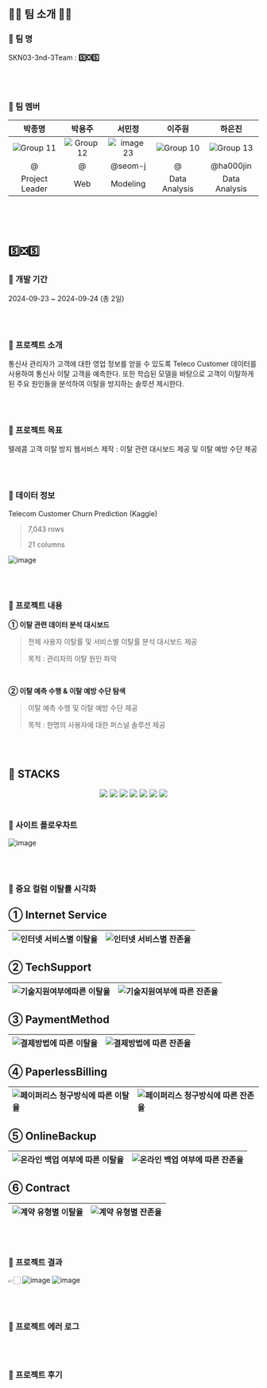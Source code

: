 ## 👋🏻 팀 소개 👋🏻
### 📌 팀 명
SKN03-3nd-3Team : **5️⃣❎5️⃣**

<br/><br/>

### 📌 팀 멤버
| 박종명 | 박용주 | 서민정 | 이주원 | 하은진 |
|:--:|:--:|:--:|:--:|:--:|
|![Group 11](https://github.com/user-attachments/assets/17bf149f-471e-4c95-80a1-66effa211bf9)|![Group 12](https://github.com/user-attachments/assets/e7217b02-c9f8-4bc9-ae2d-0a31c5f75349)|![image 23](https://github.com/user-attachments/assets/7dea616b-7a83-4cba-b6ef-f29fd597a440)|![Group 10](https://github.com/user-attachments/assets/e0e30c18-d852-4e13-9122-938d8a2a9292)|![Group 13](https://github.com/user-attachments/assets/04e43b07-22c3-4f08-9d7b-79a0c8bef36d)|
| @ | @ | @seom-j | @ | @ha000jin |
| Project Leader | Web | Modeling | Data Analysis | Data Analysis |


<br/><br/><br/>


## 5️⃣❎5️⃣
### 📌 개발 기간
2024-09-23 ~ 2024-09-24 (총 2일)

<br/><br/>

### 📌 프로젝트 소개
통신사 관리자가 고객에 대한 영업 정보를 얻을 수 있도록 Teleco Customer 데이터를 사용하여 통신사 이탈 고객을 예측한다. 또한 학습된 모델을 바탕으로 고객이 이탈하게 된 주요 원인들을 분석하여 이탈을 방지하는 솔루션 제시한다.


<br/><br/>

### 📌 프로젝트 목표
텔레콤 고객 이탈 방지 웹서비스 제작
: 이탈 관련 대시보드 제공 및 이탈 예방 수단 제공

<br/><br/>

### 📌 데이터 정보
Telecom Customer Churn Prediction (Kaggle)
> 7,043 rows
> 
> 21 columns

![image](https://github.com/user-attachments/assets/98b320fd-580f-49c8-a1f8-9786c23f41dd)


<br/><br/>

### 📌 프로젝트 내용
**① 이탈 관련 데이터 분석 대시보드**
>  전체 사용자 이탈률 및 서비스별 이탈률 분석 대시보드 제공 
>
>  목적 : 관리자의 이탈 원인 파악

<br/>

**② 이탈 예측 수행 & 이탈 예방 수단 탐색**
> 이탈 예측 수행 및 이탈 예방 수단 제공 
>
> 목적 : 한명의 사용자에 대한 퍼스널 솔루션 제공

<br/><br/>

## 📌 STACKS
  <div align=center> 
    <img src="https://img.shields.io/badge/python-3776AB?style=for-the-badge&logo=python&logoColor=white">
    <img src="https://img.shields.io/badge/html5-E34F26?style=for-the-badge&logo=html5&logoColor=white">
    <img src="https://img.shields.io/badge/javascript-F7DF1E?style=for-the-badge&logo=javascript&logoColor=black"> 
    <img src="https://img.shields.io/badge/django-092E20?style=for-the-badge&logo=django&logoColor=white">
    <img src="https://img.shields.io/badge/Numypy-013243?style=for-the-badge&logo=numpy&logoColor=white">
    <img src="https://img.shields.io/badge/pandas-150458?style=for-the-badge&logo=numpy&logoColor=white">
    <img src="https://img.shields.io/badge/scikitlearn-F7931E?style=for-the-badge&logo=numpy&logoColor=white">
  </div>  
  
  <br>


### 📌 사이트 플로우차트
![image](https://github.com/user-attachments/assets/528bb3d9-1f2e-4d8d-9aaa-3faaafe5ec84)

<br/><br/>

### 📌 중요 컬럼 이탈률 시각화
## ① Internet Service
|![인터넷 서비스별 이탈율](https://github.com/user-attachments/assets/243e36c1-e4e2-469a-9aff-c7d3fc352312)|![인터넷 서비스별 잔존율](https://github.com/user-attachments/assets/a51b030e-d7b5-4079-86e2-89b66c2ea2b8)|
|:--|:--|

## ② TechSupport
|![기술지원여부에따른 이탈율](https://github.com/user-attachments/assets/59fca8d4-1022-4ac4-9843-91d90184fd03)|![기술지원여부에 따른 잔존율](https://github.com/user-attachments/assets/70a284f2-b06b-4e36-84cf-515857ff38d2)|
|:--|:--|

## ③ PaymentMethod
|![결제방법에 따른 이탈율](https://github.com/user-attachments/assets/d002cc93-ad72-4720-adc7-7f5c300f9629)|![결제방법에 따른 잔존율](https://github.com/user-attachments/assets/79c43834-54b1-4d3a-aa23-66c89295a7ec)|
|:--|:--|

## ④ PaperlessBilling
|![페이퍼리스 청구방식에 따른 이탈율](https://github.com/user-attachments/assets/4304851e-a882-45f2-bb13-c774c47af66e)|![페이퍼리스 청구방식에 따른 잔존율](https://github.com/user-attachments/assets/0308b8bd-933d-4694-a5e9-eb6cd8be3f6f)|
|:--|:--|

## ⑤ OnlineBackup
|![온라인 백업 여부에 따른 이탈율](https://github.com/user-attachments/assets/2897fc0b-d54e-49cf-bd27-3d943b46cf44)|![온라인 백업 여부에 따른 잔존율](https://github.com/user-attachments/assets/13eb0cf0-aec6-4b37-9f7d-cf0f3eb86269)|
|:--|:--|

## ⑥ Contract
|![계약 유형별 이탈율](https://github.com/user-attachments/assets/b8d0feb9-b9d9-4843-8008-37419ef50b9d)|![계약 유형별 잔존율](https://github.com/user-attachments/assets/96f48730-0850-4e39-9090-52d270395ef4)|
|:--|:--|




<br/><br/>

### 📌 프로젝트 결과 

👉🏻 
![image](https://github.com/user-attachments/assets/aefc199b-23b6-4010-abc4-2b9e28c04afd)
![image](https://github.com/user-attachments/assets/18ad6934-d802-4669-bc48-d2ee3cf584d1)


<br/><br/>

### 📌 프로젝트 에러 로그


<br/><br/>

### 📌 프로젝트 후기


